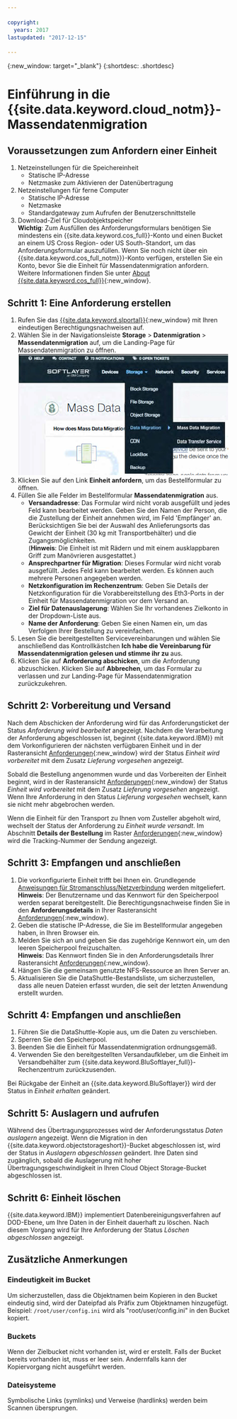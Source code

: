 ```yaml
---

copyright:
  years: 2017
lastupdated: "2017-12-15"

---
```

{:new_window: target="_blank"}
{:shortdesc: .shortdesc}

# Einführung in die {{site.data.keyword.cloud_notm}}-Massendatenmigration

## Voraussetzungen zum Anfordern einer Einheit

1. Netzeinstellungen für die Speichereinheit
   - Statische IP-Adresse
   - Netzmaske zum Aktivieren der Datenübertragung
2. Netzeinstellungen für ferne Computer
   - Statische IP-Adresse
   - Netzmaske 
   - Standardgateway zum Aufrufen der Benutzerschnittstelle
3. Download-Ziel für Cloudobjektspeicher <br/>
   **Wichtig**: Zum Ausfüllen des Anforderungsformulars benötigen Sie mindestens ein {{site.data.keyword.cos_full}}-Konto und einen Bucket an einem US Cross Region- oder US South-Standort, um das Anforderungsformular auszufüllen. Wenn Sie noch nicht über ein {{site.data.keyword.cos_full_notm}}}-Konto verfügen, erstellen Sie ein Konto, bevor Sie die Einheit für Massendatenmigration anfordern. Weitere Informationen finden Sie unter [About {{site.data.keyword.cos_full}}](https://console.bluemix.net/docs/services/cloud-object-storage/about-cos.html){:new_window}.

## Schritt 1: Eine Anforderung erstellen

1. Rufen Sie das [{{site.data.keyword.slportal}}](https://control.softlayer.com/){:new_window} mit Ihren eindeutigen Berechtigungsnachweisen auf.
2. Wählen Sie in der Navigationsleiste **Storage** > **Datenmigration** > **Massendatenmigration** auf, um die Landing-Page für Massendatenmigration zu öffnen.<br/>
![Option für Datenübertragungsservice im Menü des Kundenportals](/images/DTSinControlMenu.PNG) <br/>
3. Klicken Sie auf den Link **Einheit anfordern**, um das Bestellformular zu öffnen.
4. Füllen Sie alle Felder im Bestellformular **Massendatenmigration** aus.
   - **Versandadresse**: Das Formular wird nicht vorab ausgefüllt und jedes Feld kann bearbeitet werden. Geben Sie den Namen der Person, die die Zustellung der Einheit annehmen wird, im Feld 'Empfänger' an. Berücksichtigen Sie bei der Auswahl des Anlieferungsorts das Gewicht der Einheit (30 kg mit Transportbehälter) und die Zugangsmöglichkeiten. <br/> (**Hinweis**: Die Einheit ist mit Rädern und mit einem ausklappbaren Griff zum Manövrieren ausgestattet.)
   - **Ansprechpartner für Migration**: Dieses Formular wird nicht vorab ausgefüllt. Jedes Feld kann bearbeitet werden. Es können auch mehrere Personen angegeben werden. 
   - **Netzkonfiguration im Rechenzentrum**: Geben Sie Details der Netzkonfiguration für die Vorabbereitstellung des Eth3-Ports in der Einheit für Massendatenmigration vor dem Versand an.
   - **Ziel für Datenauslagerung**: Wählen Sie Ihr vorhandenes Zielkonto in der Dropdown-Liste aus.
   - **Name der Anforderung**: Geben Sie einen Namen ein, um das Verfolgen Ihrer Bestellung zu vereinfachen.
5. Lesen Sie die bereitgestellten Servicevereinbarungen und wählen Sie anschließend das Kontrollkästchen **Ich habe die Vereinbarung für Massendatenmigration gelesen und stimme ihr zu** aus.
6. Klicken Sie auf **Anforderung abschicken**, um die Anforderung abzuschicken. Klicken Sie auf **Abbrechen**, um das Formular zu verlassen und zur Landing-Page für Massendatenmigration zurückzukehren.


## Schritt 2: Vorbereitung und Versand

Nach dem Abschicken der Anforderung wird für das Anforderungsticket der Status *Anforderung wird bearbeitet* angezeigt. Nachdem die Verarbeitung der Anforderung abgeschlossen ist, beginnt {{site.data.keyword.IBM}} mit dem Vorkonfigurieren der nächsten verfügbaren Einheit und in der Rasteransicht [Anforderungen](https://control.softlayer.com/storage/mdms){:new_window} wird der Status *Einheit wird vorbereitet* mit dem Zusatz *Lieferung vorgesehen* angezeigt.

Sobald die Bestellung angenommen wurde und das Vorbereiten der Einheit beginnt, wird in der Rasteransicht [Anforderungen](https://control.softlayer.com/storage/mdms){:new_window} der Status *Einheit wird vorbereitet* mit dem Zusatz *Lieferung vorgesehen* angezeigt. Wenn Ihre Anforderung in den Status *Lieferung vorgesehen* wechselt, kann sie nicht mehr abgebrochen werden. 

Wenn die Einheit für den Transport zu Ihnen vom Zusteller abgeholt wird, wechselt der Status der Anforderung zu *Einheit wurde versandt*. Im Abschnitt **Details der Bestellung** im Raster [Anforderungen](https://control.softlayer.com/storage/mdms){:new_window} wird die Tracking-Nummer der Sendung angezeigt.


## Schritt 3: Empfangen und anschließen

1. Die vorkonfigurierte Einheit trifft bei Ihnen ein. Grundlegende [Anweisungen für Stromanschluss/Netzverbindung](user-instructions.html) werden mitgeliefert.<br/>
  **Hinweis**: Der Benutzername und das Kennwort für den Speicherpool werden separat bereitgestellt. Die Berechtigungsnachweise finden Sie in den **Anforderungsdetails** in Ihrer Rasteransicht [Anforderungen](https://control.softlayer.com/storage/mdms){:new_window}.
2. Geben die statische IP-Adresse, die Sie im Bestellformular angegeben haben, in Ihren Browser ein.
3. Melden Sie sich an und geben Sie das zugehörige Kennwort ein, um den leeren Speicherpool freizuschalten.<br/>
   **Hinweis**: Das Kennwort finden Sie in den Anforderungsdetails Ihrer Rasteransicht [Anforderungen](https://control.softlayer.com/storage/mdms){:new_window}.
4. Hängen Sie die gemeinsam genutzte NFS-Ressource an Ihren Server an.
5. Aktualisieren Sie die DataShuttle-Bestandsliste, um sicherzustellen, dass alle neuen Dateien erfasst wurden, die seit der letzten Anwendung erstellt wurden.

## Schritt 4: Empfangen und anschließen
1. Führen Sie die DataShuttle-Kopie aus, um die Daten zu verschieben.
2. Sperren Sie den Speicherpool.
3. Beenden Sie die Einheit für Massendatenmigration ordnungsgemäß.
4. Verwenden Sie den bereitgestellten Versandaufkleber, um die Einheit im Versandbehälter zum {{site.data.keyword.BluSoftlayer_full}}-Rechenzentrum zurückzusenden.

Bei Rückgabe der Einheit an {{site.data.keyword.BluSoftlayer}} wird der Status in *Einheit erhalten* geändert. 

## Schritt 5: Auslagern und aufrufen

Während des Übertragungsprozesses wird der Anforderungsstatus *Daten auslagern* angezeigt. Wenn die Migration in den {{site.data.keyword.objectstorageshort}}-Bucket abgeschlossen ist, wird der Status in *Auslagern abgeschlossen* geändert. Ihre Daten sind zugänglich, sobald die Auslagerung mit hoher Übertragungsgeschwindigkeit in Ihren Cloud Object Storage-Bucket abgeschlossen ist.

## Schritt 6: Einheit löschen

{{site.data.keyword.IBM}} implementiert Datenbereinigungsverfahren auf DOD-Ebene, um Ihre Daten in der Einheit dauerhaft zu löschen. Nach diesem Vorgang wird für Ihre Anforderung der Status *Löschen abgeschlossen* angezeigt.

## Zusätzliche Anmerkungen

### Eindeutigkeit im Bucket

Um sicherzustellen, dass die Objektnamen beim Kopieren in den Bucket eindeutig sind, wird der Dateipfad als Präfix zum Objektnamen hinzugefügt. Beispiel: `/root/user/config.ini` wird als "root/user/config.ini" in den Bucket kopiert.

### Buckets

Wenn der Zielbucket nicht vorhanden ist, wird er erstellt. Falls der Bucket bereits vorhanden ist, muss er leer sein. Andernfalls kann der Kopiervorgang nicht ausgeführt werden.  

### Dateisysteme

Symbolische Links (symlinks) und Verweise (hardlinks) werden beim Scannen übersprungen.
